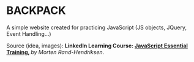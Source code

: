 <h1>BACKPACK</h1>
<p>A simple website created for practicing JavaScript (JS objects, JQuery, Event Handling...)</p>
<p>Source (idea, images): 
  <b>LinkedIn Learning Course: 
    <a href="https://www.linkedin.com/learning/javascript-essential-training/javascript-the-soil-from-which-the-modern-web-grows? contextUrn=urn%3Ali%3AlyndaLearningPath%3A59370541498ec352a683231c&u=2357962">JavaScript Essential Training</a>,  
  </b> 
  <i>by Morten Rand-Hendriksen</i>.
</p>
